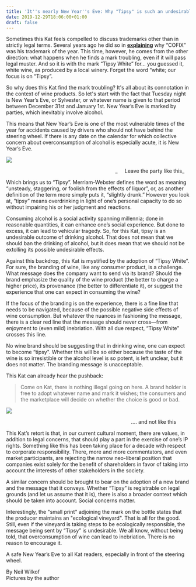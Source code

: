 ```yaml
---
title: 'It''s nearly New Year''s Eve: Why "Tipsy" is such an undesirable mark'
date: 2019-12-29T18:06:00+01:00
draft: false
---
```


  

Sometimes this Kat feels compelled to discuss trademarks other than in strictly legal terms. Several years ago he did so in [**explaining**](http://ipkitten.blogspot.com/2015/11/the-best-coffee-brand-that-you-never.html) why “COFIX” was his trademark of the year. This time, however, he comes from the other direction: what happens when he finds a mark troubling, even if it will pass legal muster. And so it is with the mark “Tipsy White” for… you guessed it, white wine, as produced by a local winery. Forget the word “white; our focus is on “Tipsy”.  
  
So why does this Kat find the mark troubling? It's all about its connotation in the context of wine products. So let's start with the fact that Tuesday night is New Year’s Eve, or Sylvester, or whatever name is given to that period between December 31st and January 1st. New Year’s Eve is marked by parties, which inevitably involve alcohol.  
  
This means that New Year’s Eve is one of the most vulnerable times of the year for accidents caused by drivers who should not have behind the steering wheel. If there is any date on the calendar for which collective concern about overconsumption of alcohol is especially acute, it is New Year’s Eve.  

[![](https://1.bp.blogspot.com/-8R82asMeZJA/Xgiv1VFxu3I/AAAAAAAAG5Y/Jqg30J0Dxc8ztKOU6RYtAN7aHjzsE-hGgCLcBGAsYHQ/s320/Tipsy%2BII.jpg)](https://1.bp.blogspot.com/-8R82asMeZJA/Xgiv1VFxu3I/AAAAAAAAG5Y/Jqg30J0Dxc8ztKOU6RYtAN7aHjzsE-hGgCLcBGAsYHQ/s1600/Tipsy%2BII.jpg)

                                                                            _     Leave the party like this_  
  
Which brings us to “Tipsy”. Merriam-Webster defines the word as meaning “unsteady, staggering, or foolish from the effects of liquor”, or, as another definition of the term more simply puts it, “slightly drunk.” However you look at, “tipsy” means overdrinking in light of one’s personal capacity to do so without impairing his or her judgment and reactions.  
  
Consuming alcohol is a social activity spanning millennia; done in reasonable quantities, it can enhance one’s social experience. But done to excess, it can lead to vehicular tragedy. So, for this Kat, tipsy is an undesirable outcome of drinking alcohol. That does not mean that we should ban the drinking of alcohol, but it does mean that we should not be extolling its possible undesirable effects.  
  
Against this backdrop, this Kat is mystified by the adoption of “Tipsy White”. For sure, the branding of wine, like any consumer product, is a challenge. What message does the company want to send via its brand? Should the brand emphasize the quality of the wine product (the better to charge a higher price), its provenance (the better to differentiate it), or suggest the experience that one can expect in consuming the wine?  
  
If the focus of the branding is on the experience, there is a fine line that needs to be navigated, because of the possible negative side effects of wine consumption. But whatever the nuances in fashioning the message, there is a clear red line that the message should never cross—from enjoyment to (even mild) inebriation. With all due respect, “Tipsy White” crosses this line.  
  
No wine brand should be suggesting that in drinking wine, one can expect to become “tipsy". Whether this will be so either because the taste of the wine is so irresistible or the alcohol level is so potent, is left unclear, but it does not matter. The branding message is unacceptable.  
  
This Kat can already hear the pushback:  

> Come on Kat, there is nothing illegal going on here. A brand holder is free to adopt whatever name and mark it wishes; the consumers and the marketplace will decide on whether the choice is good or bad.

[![](https://1.bp.blogspot.com/-ugAZnlOpKHo/Xgiw8il8xMI/AAAAAAAAG5g/IKKr_sRV6RkngkndPX9L_DVaur6xNpWdQCLcBGAsYHQ/s320/Tipsy%2BI.jpg)](https://1.bp.blogspot.com/-ugAZnlOpKHo/Xgiw8il8xMI/AAAAAAAAG5g/IKKr_sRV6RkngkndPX9L_DVaur6xNpWdQCLcBGAsYHQ/s1600/Tipsy%2BI.jpg)

                                                                                       .... and not like this  
  
This Kat’s retort is that, in our current cultural moment, there are values, in addition to legal concerns, that should play a part in the exercise of one’s IP rights. Something like this has been taking place for a decade with respect to corporate responsibility. There, more and more commentators, and even market participants, are rejecting the narrow neo-liberal position that companies exist solely for the benefit of shareholders in favor of taking into account the interests of other stakeholders in the society.  
  
A similar concern should be brought to bear on the adoption of a new brand and the message that it conveys. Whether “Tipsy” is registrable on legal grounds (and let us assume that it is), there is also a broader context which should be taken into account. Social concerns matter.  
  
Interestingly, the "small print" adjoining the mark on the bottle states that the producer maintains an "ecological vineyard". That is all for the good. Still, even if the vineyard is taking steps to be ecologically responsible, the message being sent by “Tipsy” is undesirable. We all know, without being told, that overconsumption of wine can lead to inebriation. There is no reason to encourage it.  
  
A safe New Year’s Eve to all Kat readers, especially in front of the steering wheel.  
  
By Neil Wilkof  
Pictures by the author